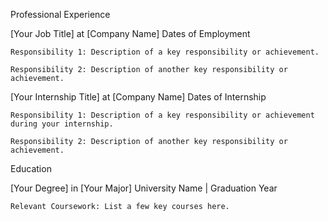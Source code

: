 Professional Experience

[Your Job Title] at [Company Name]
Dates of Employment

    Responsibility 1: Description of a key responsibility or achievement.

    Responsibility 2: Description of another key responsibility or achievement.

[Your Internship Title] at [Company Name]
Dates of Internship

    Responsibility 1: Description of a key responsibility or achievement during your internship.

    Responsibility 2: Description of another key responsibility or achievement.

Education

[Your Degree] in [Your Major]
University Name | Graduation Year

    Relevant Coursework: List a few key courses here.